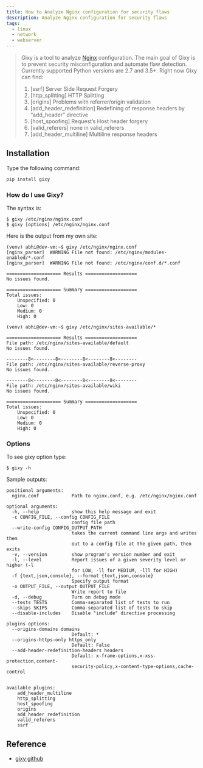 ```yaml
---
title: How to Analyze Nginx configuration for security flaws
description: Analyze Nginx configuration for security flaws
tags:
  - linux
  - network
  - webserver
---
```


> Gixy is a tool to analyze [Nginx](nginx.md) configuration. The main goal of Gixy is to prevent security misconfiguration and automate flaw detection. Currently supported Python versions are 2.7 and 3.5+. Right now Gixy can find:
>
> 1. [ssrf] Server Side Request Forgery
> 2. [http_splitting] HTTP Splitting
> 3. [origins] Problems with referrer/origin validation
> 4. [add_header_redefinition] Redefining of response headers by “add_header” directive
> 5. [host_spoofing] Request’s Host header forgery
> 6. [valid_referers] none in valid_referers
> 7. [add_header_multiline] Multiline response headers

## Installation

Type the following command:

```sh
pip install gixy
```

### How do I use Gixy?

The syntax is:

```
$ gixy /etc/nginx/nginx.conf
$ gixy [options] /etc/nginx/nginx.conf
```

Here is the output from my own site:

```
(venv) abhi@dev-vm:~$ gixy /etc/nginx/nginx.conf
[nginx_parser]  WARNING File not found: /etc/nginx/modules-enabled/*.conf
[nginx_parser]  WARNING File not found: /etc/nginx/conf.d/*.conf

==================== Results ===================
No issues found.

==================== Summary ===================
Total issues:
    Unspecified: 0
    Low: 0
    Medium: 0
    High: 0

(venv) abhi@dev-vm:~$ gixy /etc/nginx/sites-available/*

==================== Results ===================
File path: /etc/nginx/sites-available/default
No issues found.

--------8<--------8<--------8<--------8<--------
File path: /etc/nginx/sites-available/reverse-proxy
No issues found.

--------8<--------8<--------8<--------8<--------
File path: /etc/nginx/sites-available/wiki
No issues found.

==================== Summary ===================
Total issues:
    Unspecified: 0
    Low: 0
    Medium: 0
    High: 0

```

### Options

To see gixy option type:

```
$ gixy -h
```

Sample outputs:

```
positional arguments:
  nginx.conf            Path to nginx.conf, e.g. /etc/nginx/nginx.conf

optional arguments:
  -h, --help            show this help message and exit
  -c CONFIG_FILE, --config CONFIG_FILE
                        config file path
  --write-config CONFIG_OUTPUT_PATH
                        takes the current command line args and writes them
                        out to a config file at the given path, then exits
  -v, --version         show program's version number and exit
  -l, --level           Report issues of a given severity level or higher (-l
                        for LOW, -ll for MEDIUM, -lll for HIGH)
  -f {text,json,console}, --format {text,json,console}
                        Specify output format
  -o OUTPUT_FILE, --output OUTPUT_FILE
                        Write report to file
  -d, --debug           Turn on debug mode
  --tests TESTS         Comma-separated list of tests to run
  --skips SKIPS         Comma-separated list of tests to skip
  --disable-includes    Disable "include" directive processing

plugins options:
  --origins-domains domains
                        Default: *
  --origins-https-only https_only
                        Default: False
  --add-header-redefinition-headers headers
                        Default: x-frame-options,x-xss-protection,content-
                        security-policy,x-content-type-options,cache-control


available plugins:
	add_header_multiline
	http_splitting
	host_spoofing
	origins
	add_header_redefinition
	valid_referers
	ssrf
```

## Reference

- [gixy github](https://github.com/yandex/gixy)

